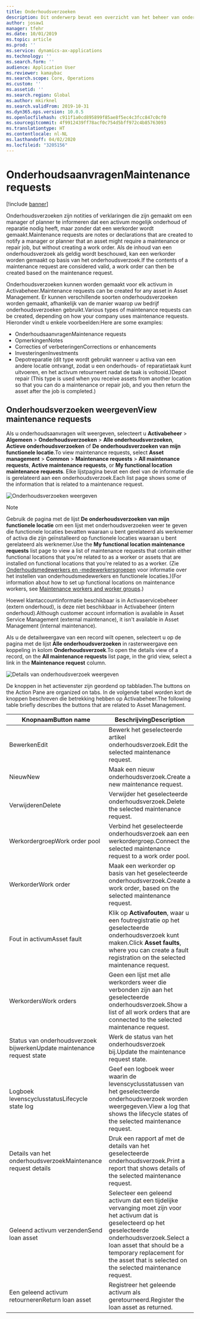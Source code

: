 ```yaml
---
title: Onderhoudsverzoeken
description: Dit onderwerp bevat een overzicht van het beheer van onderhoudsverzoeken in Activabeheer.
author: josaw1
manager: tfehr
ms.date: 10/01/2019
ms.topic: article
ms.prod: ''
ms.service: dynamics-ax-applications
ms.technology: ''
ms.search.form: ''
audience: Application User
ms.reviewer: kamaybac
ms.search.scope: Core, Operations
ms.custom: ''
ms.assetid: ''
ms.search.region: Global
ms.author: mkirknel
ms.search.validFrom: 2019-10-31
ms.dyn365.ops.version: 10.0.5
ms.openlocfilehash: c911f1a0cd895899f85ae8f5ec4c3fcc847c0cf0
ms.sourcegitcommit: 4f9912439ff78acf0c754d5bff972c4b85763093
ms.translationtype: HT
ms.contentlocale: nl-NL
ms.lasthandoff: 04/02/2020
ms.locfileid: "3205156"
---
```

# <a name="maintenance-requests"></a><span data-ttu-id="70631-103">Onderhoudsaanvragen</span><span class="sxs-lookup"><span data-stu-id="70631-103">Maintenance requests</span></span>

[!include [banner](../../includes/banner.md)]

 

<span data-ttu-id="70631-104">Onderhoudsverzoeken zijn notities of verklaringen die zijn gemaakt om een manager of planner te informeren dat een activum mogelijk onderhoud of reparatie nodig heeft, maar zonder dat een werkorder wordt gemaakt.</span><span class="sxs-lookup"><span data-stu-id="70631-104">Maintenance requests are notes or declarations that are created to notify a manager or planner that an asset might require a maintenance or repair job, but without creating a work order.</span></span> <span data-ttu-id="70631-105">Als de inhoud van een onderhoudsverzoek als geldig wordt beschouwd, kan een werkorder worden gemaakt op basis van het onderhoudsverzoek.</span><span class="sxs-lookup"><span data-stu-id="70631-105">If the contents of a maintenance request are considered valid, a work order can then be created based on the maintenance request.</span></span>

<span data-ttu-id="70631-106">Onderhoudsverzoeken kunnen worden gemaakt voor elk activum in Activabeheer.</span><span class="sxs-lookup"><span data-stu-id="70631-106">Maintenance requests can be created for any asset in Asset Management.</span></span> <span data-ttu-id="70631-107">Er kunnen verschillende soorten onderhoudsverzoeken worden gemaakt, afhankelijk van de manier waarop uw bedrijf onderhoudsverzoeken gebruikt.</span><span class="sxs-lookup"><span data-stu-id="70631-107">Various types of maintenance requests can be created, depending on how your company uses maintenance requests.</span></span> <span data-ttu-id="70631-108">Hieronder vindt u enkele voorbeelden:</span><span class="sxs-lookup"><span data-stu-id="70631-108">Here are some examples:</span></span>

- <span data-ttu-id="70631-109">Onderhoudsaanvragen</span><span class="sxs-lookup"><span data-stu-id="70631-109">Maintenance requests</span></span>
- <span data-ttu-id="70631-110">Opmerkingen</span><span class="sxs-lookup"><span data-stu-id="70631-110">Notes</span></span>
- <span data-ttu-id="70631-111">Correcties of verbeteringen</span><span class="sxs-lookup"><span data-stu-id="70631-111">Corrections or enhancements</span></span>
- <span data-ttu-id="70631-112">Investeringen</span><span class="sxs-lookup"><span data-stu-id="70631-112">Investments</span></span>
- <span data-ttu-id="70631-113">Depotreparatie (dit type wordt gebruikt wanneer u activa van een andere locatie ontvangt, zodat u een onderhouds- of reparatietaak kunt uitvoeren, en het activum retourneert nadat de taak is voltooid.)</span><span class="sxs-lookup"><span data-stu-id="70631-113">Depot repair (This type is used when you receive assets from another location so that you can do a maintenance or repair job, and you then return the asset after the job is completed.)</span></span>

## <a name="view-maintenance-requests"></a><span data-ttu-id="70631-114">Onderhoudsverzoeken weergeven</span><span class="sxs-lookup"><span data-stu-id="70631-114">View maintenance requests</span></span>

<span data-ttu-id="70631-115">Als u onderhoudsaanvragen wilt weergeven, selecteert u **Activabeheer** \> **Algemeen** \> **Onderhoudsverzoeken** \> **Alle onderhoudsverzoeken**, **Actieve onderhoudsverzoeken** of **De onderhoudsverzoeken van mijn functionele locatie**.</span><span class="sxs-lookup"><span data-stu-id="70631-115">To view maintenance requests, select **Asset management** \> **Common** \> **Maintenance requests** \> **All maintenance requests**, **Active maintenance requests**, or **My functional location maintenance requests**.</span></span> <span data-ttu-id="70631-116">Elke lijstpagina bevat een deel van de informatie die is gerelateerd aan een onderhoudsverzoek.</span><span class="sxs-lookup"><span data-stu-id="70631-116">Each list page shows some of the information that is related to a maintenance request.</span></span>

![Onderhoudsverzoeken weergeven](media/01-manage-maintenance-requests.png)

> [!NOTE]
> <span data-ttu-id="70631-118">Gebruik de pagina met de lijst **De onderhoudsverzoeken van mijn functionele locatie** om een lijst met onderhoudsverzoeken weer te geven die functionele locaties bevatten waaraan u bent gerelateerd als werknemer of activa die zijn geïnstalleerd op functionele locaties waaraan u bent gerelateerd als werknemer.</span><span class="sxs-lookup"><span data-stu-id="70631-118">Use the **My functional location maintenance requests** list page to view a list of maintenance requests that contain either functional locations that you're related to as a worker or assets that are installed on functional locations that you're related to as a worker.</span></span> <span data-ttu-id="70631-119">(Zie [Onderhoudsmedewerkers en -medewerkersgroepen](../setup-for-objects/workers-and-worker-groups.md) voor informatie over het instellen van onderhoudsmedewerkers en functionele locaties.)</span><span class="sxs-lookup"><span data-stu-id="70631-119">(For information about how to set up functional locations on maintenance workers, see [Maintenance workers and worker groups](../setup-for-objects/workers-and-worker-groups.md).)</span></span>
> 
> <span data-ttu-id="70631-120">Hoewel klantaccountinformatie beschikbaar is in Activaservicebeheer (extern onderhoud), is deze niet beschikbaar in Activabeheer (intern onderhoud).</span><span class="sxs-lookup"><span data-stu-id="70631-120">Although customer account information is available in Asset Service Management (external maintenance), it isn't available in Asset Management (internal maintenance).</span></span>

<span data-ttu-id="70631-121">Als u de detailweergave van een record wilt openen, selecteert u op de pagina met de lijst **Alle onderhoudsverzoeken** in rasterweergave een koppeling in kolom **Onderhoudsverzoek**.</span><span class="sxs-lookup"><span data-stu-id="70631-121">To open the details view of a record, on the **All maintenance requests** list page, in the grid view, select a link in the **Maintenance request** column.</span></span>

![Details van onderhoudsverzoek weergeven](media/02-manage-maintenance-requests.png)

<span data-ttu-id="70631-123">De knoppen in het actievenster zijn geordend op tabbladen.</span><span class="sxs-lookup"><span data-stu-id="70631-123">The buttons on the Action Pane are organized on tabs.</span></span> <span data-ttu-id="70631-124">In de volgende tabel worden kort de knoppen beschreven die betrekking hebben op Activabeheer.</span><span class="sxs-lookup"><span data-stu-id="70631-124">The following table briefly describes the buttons that are related to Asset Management.</span></span>

| <span data-ttu-id="70631-125">Knopnaam</span><span class="sxs-lookup"><span data-stu-id="70631-125">Button name</span></span>                      | <span data-ttu-id="70631-126">Beschrijving</span><span class="sxs-lookup"><span data-stu-id="70631-126">Description</span></span> |
|----------------------------------|-------------|
| <span data-ttu-id="70631-127">Bewerken</span><span class="sxs-lookup"><span data-stu-id="70631-127">Edit</span></span>                             | <span data-ttu-id="70631-128">Bewerk het geselecteerde artikel onderhoudsverzoek.</span><span class="sxs-lookup"><span data-stu-id="70631-128">Edit the selected maintenance request.</span></span> |
| <span data-ttu-id="70631-129">Nieuw</span><span class="sxs-lookup"><span data-stu-id="70631-129">New</span></span>                              | <span data-ttu-id="70631-130">Maak een nieuw onderhoudsverzoek.</span><span class="sxs-lookup"><span data-stu-id="70631-130">Create a new maintenance request.</span></span> |
| <span data-ttu-id="70631-131">Verwijderen</span><span class="sxs-lookup"><span data-stu-id="70631-131">Delete</span></span>                           | <span data-ttu-id="70631-132">Verwijder het geselecteerde onderhoudsverzoek.</span><span class="sxs-lookup"><span data-stu-id="70631-132">Delete the selected maintenance request.</span></span> |
| <span data-ttu-id="70631-133">Werkordergroep</span><span class="sxs-lookup"><span data-stu-id="70631-133">Work order pool</span></span>                  | <span data-ttu-id="70631-134">Verbind het geselecteerde onderhoudsverzoek aan een werkordergroep.</span><span class="sxs-lookup"><span data-stu-id="70631-134">Connect the selected maintenance request to a work order pool.</span></span> |
| <span data-ttu-id="70631-135">Werkorder</span><span class="sxs-lookup"><span data-stu-id="70631-135">Work order</span></span>                       | <span data-ttu-id="70631-136">Maak een werkorder op basis van het geselecteerde onderhoudsverzoek.</span><span class="sxs-lookup"><span data-stu-id="70631-136">Create a work order, based on the selected maintenance request.</span></span> |
| <span data-ttu-id="70631-137">Fout in activum</span><span class="sxs-lookup"><span data-stu-id="70631-137">Asset fault</span></span>                      | <span data-ttu-id="70631-138">Klik op **Activafouten**, waar u een foutregistratie op het geselecteerde onderhoudsverzoek kunt maken.</span><span class="sxs-lookup"><span data-stu-id="70631-138">Click **Asset faults**, where you can create a fault registration on the selected maintenance request.</span></span> |
| <span data-ttu-id="70631-139">Werkorders</span><span class="sxs-lookup"><span data-stu-id="70631-139">Work orders</span></span>                      | <span data-ttu-id="70631-140">Geen een lijst met alle werkorders weer die verbonden zijn aan het geselecteerde onderhoudsverzoek.</span><span class="sxs-lookup"><span data-stu-id="70631-140">Show a list of all work orders that are connected to the selected maintenance request.</span></span> |
| <span data-ttu-id="70631-141">Status van onderhoudsverzoek bijwerken</span><span class="sxs-lookup"><span data-stu-id="70631-141">Update maintenance request state</span></span> | <span data-ttu-id="70631-142">Werk de status van het onderhoudsverzoek bij.</span><span class="sxs-lookup"><span data-stu-id="70631-142">Update the maintenance request state.</span></span> |
| <span data-ttu-id="70631-143">Logboek levenscyclusstatus</span><span class="sxs-lookup"><span data-stu-id="70631-143">Lifecycle state log</span></span>              | <span data-ttu-id="70631-144">Geef een logboek weer waarin de levenscyclusstatussen van het geselecteerde onderhoudsverzoek worden weergegeven.</span><span class="sxs-lookup"><span data-stu-id="70631-144">View a log that shows the lifecycle states of the selected maintenance request.</span></span> |
| <span data-ttu-id="70631-145">Details van het onderhoudsverzoek</span><span class="sxs-lookup"><span data-stu-id="70631-145">Maintenance request details</span></span>      | <span data-ttu-id="70631-146">Druk een rapport af met de details van het geselecteerde onderhoudsverzoek.</span><span class="sxs-lookup"><span data-stu-id="70631-146">Print a report that shows details of the selected maintenance request.</span></span> |
| <span data-ttu-id="70631-147">Geleend activum verzenden</span><span class="sxs-lookup"><span data-stu-id="70631-147">Send loan asset</span></span>                  | <span data-ttu-id="70631-148">Selecteer een geleend activum dat een tijdelijke vervanging moet zijn voor het activum dat is geselecteerd op het geselecteerde onderhoudsverzoek.</span><span class="sxs-lookup"><span data-stu-id="70631-148">Select a loan asset that should be a temporary replacement for the asset that is selected on the selected maintenance request.</span></span> |
| <span data-ttu-id="70631-149">Een geleend activum retourneren</span><span class="sxs-lookup"><span data-stu-id="70631-149">Return loan asset</span></span>                | <span data-ttu-id="70631-150">Registreer het geleende activum als geretourneerd.</span><span class="sxs-lookup"><span data-stu-id="70631-150">Register the loan asset as returned.</span></span> |

